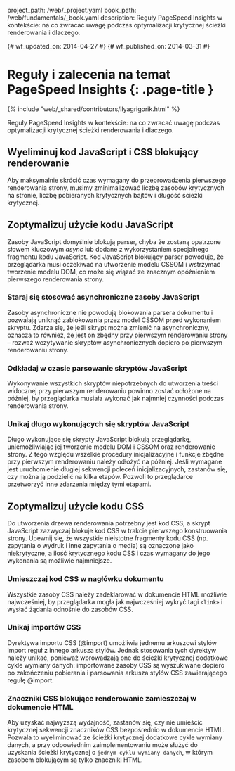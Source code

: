 project_path: /web/_project.yaml
book_path: /web/fundamentals/_book.yaml
description: Reguły PageSpeed Insights w kontekście: na co zwracać uwagę podczas optymalizacji krytycznej ścieżki renderowania i dlaczego.


{# wf_updated_on: 2014-04-27 #}
{# wf_published_on: 2014-03-31 #}

# Reguły i zalecenia na temat PageSpeed Insights {: .page-title }

{% include "web/_shared/contributors/ilyagrigorik.html" %}


Reguły PageSpeed Insights w kontekście: na co zwracać uwagę podczas optymalizacji krytycznej ścieżki renderowania i dlaczego.

## Wyeliminuj kod JavaScript i CSS blokujący renderowanie

Aby maksymalnie skrócić czas wymagany do przeprowadzenia pierwszego renderowania strony, musimy zminimalizować liczbę zasobów krytycznych na stronie, liczbę pobieranych krytycznych bajtów i długość ścieżki krytycznej.

## Zoptymalizuj użycie kodu JavaScript

Zasoby JavaScript domyślnie blokują parser, chyba że zostaną opatrzone słowem kluczowym _async_ lub dodane z wykorzystaniem specjalnego fragmentu kodu JavaScript. Kod JavaScript blokujący parser powoduje, że przeglądarka musi oczekiwać na utworzenie modelu CSSOM i wstrzymać tworzenie modelu DOM, co może się wiązać ze znacznym opóźnieniem pierwszego renderowania strony.

### **Staraj się stosować asynchroniczne zasoby JavaScript**

Zasoby asynchroniczne nie powodują blokowania parsera dokumentu i pozwalają uniknąć zablokowania przez model CSSOM przed wykonaniem skryptu. Zdarza się, że jeśli skrypt można zmienić na asynchroniczny, oznacza to również, że jest on zbędny przy pierwszym renderowaniu strony &ndash; rozważ wczytywanie skryptów asynchronicznych dopiero po pierwszym renderowaniu strony.

### **Odkładaj w czasie parsowanie skryptów JavaScript**

Wykonywanie wszystkich skryptów niepotrzebnych do utworzenia treści widocznej przy pierwszym renderowaniu powinno zostać odłożone na później, by przeglądarka musiała wykonać jak najmniej czynności podczas renderowania strony.

### **Unikaj długo wykonujących się skryptów JavaScript**

Długo wykonujące się skrypty JavaScript blokują przeglądarkę, uniemożliwiając jej tworzenie modelu DOM i CSSOM oraz renderowanie strony. Z tego względu wszelkie procedury inicjalizacyjne i funkcje zbędne przy pierwszym renderowaniu należy odłożyć na później. Jeśli wymagane jest uruchomienie długiej sekwencji poleceń inicjalizacyjnych, zastanów się, czy można ją podzielić na kilka etapów. Pozwoli to przeglądarce przetworzyć inne zdarzenia między tymi etapami.

## Zoptymalizuj użycie kodu CSS

Do utworzenia drzewa renderowania potrzebny jest kod CSS, a skrypt JavaScript zazwyczaj blokuje kod CSS w trakcie pierwszego konstruowania strony. Upewnij się, że wszystkie nieistotne fragmenty kodu CSS (np. zapytania o wydruk i inne zapytania o media) są oznaczone jako niekrytyczne, a ilość krytycznego kodu CSS i czas wymagany do jego wykonania są możliwie najmniejsze.

### **Umieszczaj kod CSS w nagłówku dokumentu**

Wszystkie zasoby CSS należy zadeklarować w dokumencie HTML możliwie najwcześniej, by przeglądarka mogła jak najwcześniej wykryć tagi `<link>` i wysłać żądania odnośnie do zasobów CSS.

### **Unikaj importów CSS**

Dyrektywa importu CSS (@import) umożliwia jednemu arkuszowi stylów import reguł z innego arkusza stylów. Jednak stosowania tych dyrektyw należy unikać, ponieważ wprowadzają one do ścieżki krytycznej dodatkowe cykle wymiany danych: importowane zasoby CSS są wyszukiwane dopiero po zakończeniu pobierania i parsowania arkusza stylów CSS zawierającego regułę @import.

### **Znaczniki CSS blokujące renderowanie zamieszczaj w dokumencie HTML**

Aby uzyskać najwyższą wydajność, zastanów się, czy nie umieścić krytycznej sekwencji znaczników CSS bezpośrednio w dokumencie HTML. Pozwala to wyeliminować ze ścieżki krytycznej dodatkowe cykle wymiany danych, a przy odpowiednim zaimplementowaniu może służyć do uzyskania ścieżki krytycznej o `jednym cyklu wymiany danych`, w którym zasobem blokującym są tylko znaczniki HTML.



